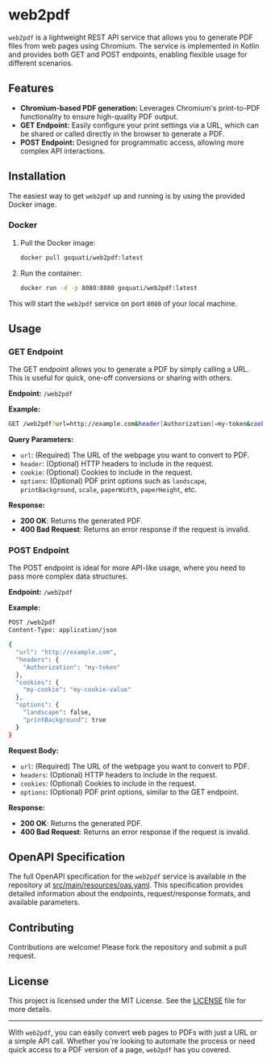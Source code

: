# web2pdf

`web2pdf` is a lightweight REST API service that allows you to generate PDF files from web pages using Chromium. The service is implemented in Kotlin and provides both GET and POST endpoints, enabling flexible usage for different scenarios.

## Features

- **Chromium-based PDF generation:** Leverages Chromium's print-to-PDF functionality to ensure high-quality PDF output.
- **GET Endpoint:** Easily configure your print settings via a URL, which can be shared or called directly in the browser to generate a PDF.
- **POST Endpoint:** Designed for programmatic access, allowing more complex API interactions.

## Installation

The easiest way to get `web2pdf` up and running is by using the provided Docker image.

### Docker

1. Pull the Docker image:
   ```bash
   docker pull goquati/web2pdf:latest
   ```

2. Run the container:
   ```bash
   docker run -d -p 8080:8080 goquati/web2pdf:latest
   ```

This will start the `web2pdf` service on port `8080` of your local machine.

## Usage

### GET Endpoint

The GET endpoint allows you to generate a PDF by simply calling a URL. This is useful for quick, one-off conversions or sharing with others.

**Endpoint:** `/web2pdf`

**Example:**

```bash
GET /web2pdf?url=http://example.com&header[Authorization]=my-token&cookie[my-cookie]=my-cookie-value&options.landscape=false&options.printBackground=true
```

**Query Parameters:**

- `url`: (Required) The URL of the webpage you want to convert to PDF.
- `header`: (Optional) HTTP headers to include in the request.
- `cookie`: (Optional) Cookies to include in the request.
- `options`: (Optional) PDF print options such as `landscape`, `printBackground`, `scale`, `paperWidth`, `paperHeight`, etc.

**Response:**

- **200 OK**: Returns the generated PDF.
- **400 Bad Request**: Returns an error response if the request is invalid.

### POST Endpoint

The POST endpoint is ideal for more API-like usage, where you need to pass more complex data structures.

**Endpoint:** `/web2pdf`

**Example:**

```bash
POST /web2pdf
Content-Type: application/json

{
  "url": "http://example.com",
  "headers": {
    "Authorization": "my-token"
  },
  "cookies": {
    "my-cookie": "my-cookie-value"
  },
  "options": {
    "landscape": false,
    "printBackground": true
  }
}
```

**Request Body:**

- `url`: (Required) The URL of the webpage you want to convert to PDF.
- `headers`: (Optional) HTTP headers to include in the request.
- `cookies`: (Optional) Cookies to include in the request.
- `options`: (Optional) PDF print options, similar to the GET endpoint.

**Response:**

- **200 OK**: Returns the generated PDF.
- **400 Bad Request**: Returns an error response if the request is invalid.

## OpenAPI Specification

The full OpenAPI specification for the `web2pdf` service is available in the repository at [src/main/resources/oas.yaml](./src/main/resources/oas.yaml). This specification provides detailed information about the endpoints, request/response formats, and available parameters.

## Contributing

Contributions are welcome! Please fork the repository and submit a pull request.

## License

This project is licensed under the MIT License. See the [LICENSE](LICENSE) file for more details.

---

With `web2pdf`, you can easily convert web pages to PDFs with just a URL or a simple API call. Whether you're looking to automate the process or need quick access to a PDF version of a page, `web2pdf` has you covered.